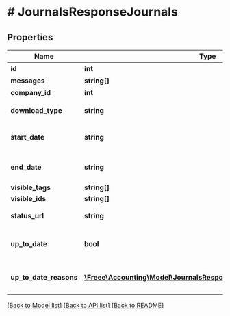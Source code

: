 # # JournalsResponseJournals

## Properties

Name | Type | Description | Notes
------------ | ------------- | ------------- | -------------
**id** | **int** | 受け付けID |
**messages** | **string[]** |  | [optional]
**company_id** | **int** | 事業所ID |
**download_type** | **string** | ダウンロード形式 | [optional]
**start_date** | **string** | 取得開始日 (yyyy-mm-dd) | [optional]
**end_date** | **string** | 取得終了日 (yyyy-mm-dd) | [optional]
**visible_tags** | **string[]** |  | [optional]
**visible_ids** | **string[]** |  | [optional]
**status_url** | **string** | ステータス確認用URL | [optional]
**up_to_date** | **bool** | 集計結果が最新かどうか | [optional]
**up_to_date_reasons** | [**\Freee\Accounting\Model\JournalsResponseJournalsUpToDateReasons[]**](JournalsResponseJournalsUpToDateReasons.md) | 集計が最新でない場合の要因情報 | [optional]

[[Back to Model list]](../../README.md#models) [[Back to API list]](../../README.md#endpoints) [[Back to README]](../../README.md)
